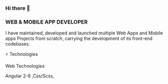 ### Hi there 👋

### WEB & MOBILE APP DEVELOPER

I have maintained, developed and launched multiple Web Apps and Mobile apps Projects from scratch, 
carrying the development of its front-end codebases.


<!--
**mdasifcse/mdasifcse** is a ✨ _special_ ✨ repository because its `README.md` (this file) appears on your GitHub profile.

Here are some ideas to get you started:

- 🔭 I’m currently working in QATAR
- 🌱 I’m currently learning ...
- 👯 I’m looking to collaborate on ...
- 🤔 I’m looking for help with ...
- 💬 Ask me about ...
- 📫 How to reach me: ...
- 😄 Pronouns: ...
- ⚡ Fun fact: ...
-->

⚡ Technologies

Web Technologies 

Angular 2-8 ,Css/Scss, 

